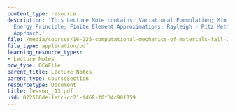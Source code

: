 ```yaml
---
content_type: resource
description: 'This Lecture Note contains: Variational Formulation; Minimum Potential
  Energy Principle; Finite Element Approximations; Rayleigh - Ritz Method; Galerkin
  Approach.'
file: /media/courses/16-225-computational-mechanics-of-materials-fall-2003/022566de1efccc21fd68f0f34c901859_lesson__13.pdf
file_type: application/pdf
learning_resource_types:
- Lecture Notes
ocw_type: OCWFile
parent_title: Lecture Notes
parent_type: CourseSection
resourcetype: Document
title: lesson__13.pdf
uid: 022566de-1efc-cc21-fd68-f0f34c901859
---
```

